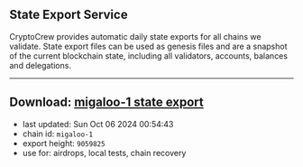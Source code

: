 ## State Export Service
CryptoCrew provides automatic daily state exports for all chains we validate. State export files can be used as genesis files and are a snapshot of the current blockchain state, including all validators, accounts, balances and delegations.

---
**Download: [migaloo-1 state export](https://dl-eu2.ccvalidators.com/SERVICE/migaloo/migaloo-1_export_9059825.json)**
---

- last updated: Sun Oct 06 2024 00:54:43
- chain id: `migaloo-1`
- export height: `9059825`
- use for: airdrops, local tests, chain recovery
